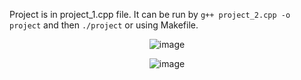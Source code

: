 Project is in project_1.cpp file. It can be run by
```g++ project_2.cpp -o project``` and then ```./project``` or using Makefile.

<p align="center">
  <img src="https://github.com/Natali124/Computer-Graphics/assets/58912325/0f6de528-7396-4932-a780-4d04c010d28a" alt="image">
</p>

<p align="center">
  <img src="https://github.com/Natali124/Computer-Graphics\image.png" alt="image">
</p>
